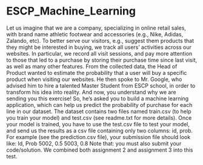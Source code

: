 # ESCP_Machine_Learning

Let us imagine that we are a company, specializing in online retail sales, with brand name
athletic footwear and accessories (e.g., Nike, Adidas, Zalando, etc). To better serve our visitors,
e.g., suggest them products that they might be interested in buying, we track all users’ activities
across our websites. In particular, we record all visit sessions, and pay more attention to those
that led to a purchase by storing their purchase time since last visit, as well as many other
features. From the collected data, the Head of Product wanted to estimate the probability that a
user will buy a specific product when visiting our websites. He then spoke to Mr. Google, who
advised him to hire a talented Master Student from ESCP school, in order to transform his
idea into reality. And now, you understand why we are sending you this exercise!
So, he’s asked you to build a machine learning application, which can help us predict the
probability of purchase for each line in our dataset. The dataset contains two files named
train.csv (to help you train your model) and test.csv (see readme.txt for more details). Once your
model is trained, you have to use the test.csv file to test your model, and send us the results as
a csv file containing only two columns: id, prob. For example (see the prediction.csv file), your
submission file should look like:
Id, Prob
5002, 0.5
5003, 0.8
Note that: you must also submit your code/solution. We combined both assignment 2 and
assignment 3 into this test.

